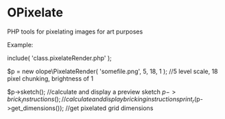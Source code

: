 # OPixelate
PHP tools for pixelating images for art purposes

Example:

  include( 'class.pixelateRender.php' );

  $p = new olope\PixelateRender( 'somefile.png', 5, 18, 1 );  //5 level scale, 18 pixel chunking, brightness of 1

  $p->sketch(); //calculate and display a preview sketch
  $p->brick_instructions(); //calculate and display bricking instructions
  print_r($p->get_dimensions());  //get pixelated grid dimensions
